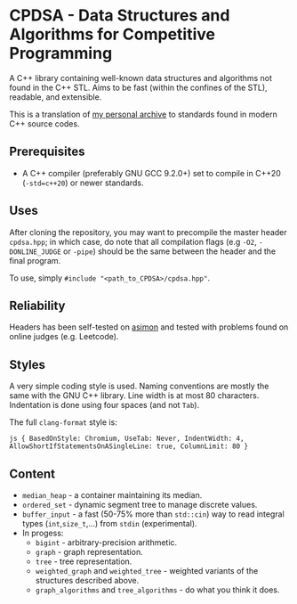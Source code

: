 # CPDSA - Data Structures and Algorithms for Competitive Programming

A C++ library containing well-known data structures and algorithms not found in the C++ STL. Aims to be fast (within the confines of the STL), readable, and extensible.

This is a translation of [my personal archive](https://github.com/t-p-r/CS_archive) to standards found in modern C++ source codes.

## Prerequisites

- A C++ compiler (preferably GNU GCC 9.2.0+) set to compile in C++20 (`-std=c++20`) or newer standards.

## Uses

After cloning the repository, you may want to precompile the master header `cpdsa.hpp`; in which case, do note that all compilation flags (e.g `-O2`, `-DONLINE_JUDGE` or `-pipe`) should be the same between the header and the final program.

To use, simply `#include "<path_to_CPDSA>/cpdsa.hpp"`.

## Reliability

Headers has been self-tested on [asimon](https://github.com/t-p-r/asimon) and tested with problems found on online judges (e.g. Leetcode).

## Styles

A very simple coding style is used. Naming conventions are mostly the same with the GNU C++ library.
Line width is at most 80 characters. Indentation is done using four spaces (and not `Tab`).

The full `clang-format` style is:

`js
{ BasedOnStyle: Chromium, UseTab: Never, IndentWidth: 4, AllowShortIfStatementsOnASingleLine: true, ColumnLimit: 80 }
`

## Content

- `median_heap` - a container maintaining its median.
- `ordered_set` - dynamic segment tree to manage discrete values.
- `buffer_input` - a fast (50-75% more than `std::cin`) way to read integral types (`int`,`size_t`,...) from `stdin` (experimental).
- In progess:
   - `bigint` - arbitrary-precision arithmetic.
   - `graph` - graph representation.
   - `tree` - tree representation.
   - `weighted_graph` and `weighted_tree` - weighted variants of the structures described above.
   - `graph_algorithms` and `tree_algorithms` - do what you think it does.
